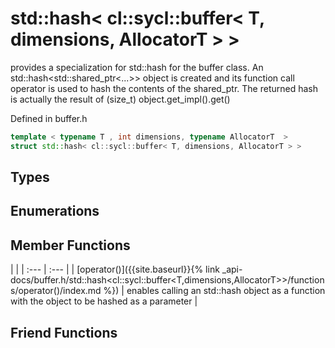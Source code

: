 ---
---
# std::hash< cl::sycl::buffer< T, dimensions, AllocatorT > >

provides a specialization for std::hash for the buffer class. An std::hash<std::shared_ptr<...>> object is created and its function call operator is used to hash the contents of the shared_ptr. The returned hash is actually the result of (size_t) object.get_impl().get() 

Defined in buffer.h

```cpp
template < typename T , int dimensions, typename AllocatorT  >
struct std::hash< cl::sycl::buffer< T, dimensions, AllocatorT > >
```

## Types

## Enumerations

## Member Functions

   |   |
| :--- | :--- |
| [operator()]({{site.baseurl}}{% link _api-docs/buffer.h/std::hash<cl::sycl::buffer<T,dimensions,AllocatorT>>/functions/operator()/index.md %}) | enables calling an std::hash object as a function with the object to be hashed as a parameter  |


## Friend Functions

